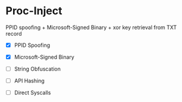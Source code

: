 # Proc-Inject
PPID spoofing + Microsoft-Signed Binary + xor key retrieval from TXT record

  - [x] PPID Spoofing
  - [x] Microsoft-Signed Binary
  - [ ] String Obfuscation
  - [ ] API Hashing
  - [ ] Direct Syscalls
  
